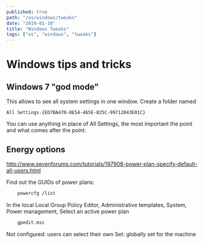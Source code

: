 ```yaml
---
published: true
path: "/os/windows/tweaks"
date: "2019-01-10"
title: "Windows Tweaks"
tags: ["os", "windows", "tweaks"]
---
```


# Windows tips and tricks

## Windows 7 "god mode"

This allows to see all system settings in one window. Create a folder named

```
All Settings.{ED7BA470-8E54-465E-825C-99712043E01C}
```

You can use anything in place of All Settings, the most important the point and what comes after the point.

## Energy options

http://www.sevenforums.com/tutorials/197908-power-plan-specify-default-all-users.html

Find out the GUIDs of power plans:

```bash
    powercfg /list
```

In the local Local Group Policy Editor, Administrative templates, System, Power management, Select an active power plan

```bash
    gpedit.msc
```

Not configured: users can select their own
Set: globally set for the machine
